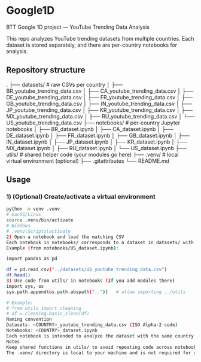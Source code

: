 # Google1D
BTT Google 1D project — YouTube Trending Data Analysis

This repo analyzes YouTube trending datasets from multiple countries. Each dataset is stored separately, and there are per-country notebooks for analysis.

## Repository structure
.
├── datasets/ # raw CSVs per country
│ ├── BR_youtube_trending_data.csv
│ ├── CA_youtube_trending_data.csv
│ ├── DE_youtube_trending_data.csv
│ ├── FR_youtube_trending_data.csv
│ ├── GB_youtube_trending_data.csv
│ ├── IN_youtube_trending_data.csv
│ ├── JP_youtube_trending_data.csv
│ ├── KR_youtube_trending_data.csv
│ ├── MX_youtube_trending_data.csv
│ ├── RU_youtube_trending_data.csv
│ └── US_youtube_trending_data.csv
├── notebooks/ # per-country Jupyter notebooks
│ ├── BR_dataset.ipynb
│ ├── CA_dataset.ipynb
│ ├── DE_dataset.ipynb
│ ├── FR_dataset.ipynb
│ ├── GB_dataset.ipynb
│ ├── IN_dataset.ipynb
│ ├── JP_dataset.ipynb
│ ├── KR_dataset.ipynb
│ ├── MX_dataset.ipynb
│ ├── RU_dataset.ipynb
│ └── US_dataset.ipynb
├── utils/ # shared helper code (your modules go here)
├── .venv/ # local virtual environment (optional)
├── .gitattributes
└── README.md

## Usage

### 1) (Optional) Create/activate a virtual environment
```bash
python -m venv .venv
# macOS/Linux
source .venv/bin/activate
# Windows
# .venv\Scripts\activate
2) Open a notebook and load the matching CSV
Each notebook in notebooks/ corresponds to a dataset in datasets/ with the same country code.
Example (from notebooks/US_dataset.ipynb):

import pandas as pd

df = pd.read_csv("../datasets/US_youtube_trending_data.csv")
df.head()
3) Use code from utils/ in notebooks (if you add modules there)
import sys, os
sys.path.append(os.path.abspath(".."))   # allow importing ../utils

# Example:
# from utils import cleaning
# df = cleaning.basic_clean(df)
Naming convention
Datasets: <COUNTRY>_youtube_trending_data.csv (ISO Alpha-2 code)
Notebooks: <COUNTRY>_dataset.ipynb
Each notebook is intended to analyze the dataset with the same country code (e.g., US_dataset.ipynb ↔ US_youtube_trending_data.csv).
Notes
Keep shared functions in utils/ to avoid repeating code across notebooks.
The .venv/ directory is local to your machine and is not required for others; they can create their own environment.
